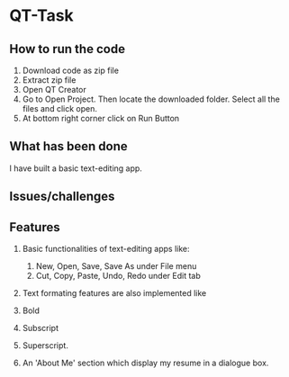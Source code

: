 # QT-Task

## How to run the code
1. Download code as zip file
2. Extract zip file
3. Open QT Creator
4. Go to Open Project. Then locate the downloaded folder. Select all the files and click open.
5. At bottom right corner click on Run Button

## What has been done
I have built a basic text-editing app. 

## Issues/challenges

## Features
1. Basic functionalities of text-editing apps like:
    1. New, Open, Save, Save As under File menu
    2. Cut, Copy, Paste, Undo, Redo under Edit tab

2. Text formating features are also implemented like 
  1. Bold
  2. Subscript
  3. Superscript.

3. An 'About Me' section which display my resume in a dialogue box.
